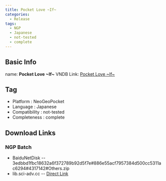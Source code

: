 ```yaml
---
title: Pocket Love ~If~
categories:
  - Release
tags:
  - NGP
  - Japanese
  - not-tested
  - complete
---
```

## Basic Info

name: **Pocket Love \~If\~**
VNDB Link: [Pocket Love \~If\~](https://vndb.org/r50156)

## Tag
 - Platform : NeoGeoPocket
 - Language : Japanese
 - Compatibility : not-tested
 - Completeness : complete

## Download Links
### NGP Batch
 - BaiduNetDisk
 -- 3edbbd1fbc18632a6f372789b92d5f7e#886e55acf7957384d500cc5311ac6294#4317142#Others.zip
 - lib.sci-adv.cc
 -- [Direct Link](https://pan.mcseekeri.top/api/raw/?path=/K%E7%A4%BE%E6%95%B4%E5%90%88/Others.zip)